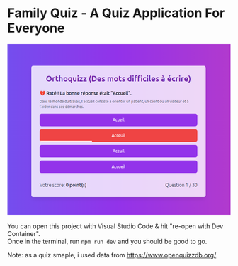 # Family Quiz - A Quiz Application For Everyone

![WIP project screenshot](app-screenshot.png "WIP project screenshot")

You can open this project with Visual Studio Code & hit "re-open with Dev Container".  
Once in the terminal, run `npm run dev` and you should be good to go.  

Note: as a quiz smaple, i used data from https://www.openquizzdb.org/